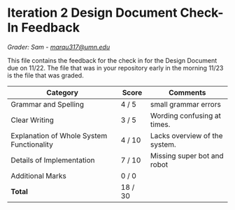 # Iteration 2 Design Document Check-In Feedback

*Grader: Sam - marqu317@umn.edu*

This file contains the feedback for the check in for the Design Document due on 11/22. The file that was in your repository early in the morning 11/23 is the file that was graded.



| **Category**                                  | **Score** | **Comments** |
|-----------------------------------------------|-----------|--------------|
| Grammar and Spelling | 4 / 5 | small grammar errors |
| Clear Writing | 3 / 5 | Wording confusing at times. |
| Explanation of Whole System Functionality | 4 / 10 | Lacks overview of the system. |
| Details of Implementation | 7 / 10 | Missing super bot and robot |
| Additional Marks | 0 / 0 |  |
| **Total** | 18 / 30 |   |


